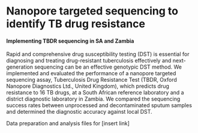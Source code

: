 # Nanopore targeted sequencing to identify TB drug resistance

#### Implementing TBDR sequencing in SA and Zambia

Rapid and comprehensive drug susceptibility testing (DST) is essential for diagnosing and treating drug-resistant tuberculosis effectively and next-generation sequencing can be an effective genotypic DST method. We implemented and evaluated the performance of a nanopore targeted sequencing assay, Tuberculosis Drug Resistance Test (TBDR, Oxford Nanopore Diagnostics Ltd., United Kingdom), which predicts drug resistance to 16 TB drugs, at a South African reference laboratory and a district diagnostic laboratory in Zambia. We compared the sequencing success rates between unprocessed and decontaminated sputum samples and determined the diagnostic accuracy against local DST.

Data preparation and analysis files for [insert link]

